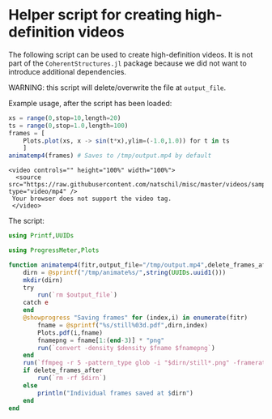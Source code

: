 # Helper script for creating high-definition videos

The following script can be used to create high-definition videos.
It is not part of the `CoherentStructures.jl` package because we did
not want to introduce additional dependencies.

WARNING: this script will delete/overwrite the file at `output_file`.

Example usage, after the script has been loaded:
```julia
xs = range(0,stop=10,length=20)
ts = range(0,stop=1.0,length=100)
frames = [
    Plots.plot(xs, x -> sin(t*x),ylim=(-1.0,1.0)) for t in ts
    ]
animatemp4(frames) # Saves to /tmp/output.mp4 by default
```

```@raw html
<video controls="" height="100%" width="100%">
  <source src="https://raw.githubusercontent.com/natschil/misc/master/videos/sample_video.mp4" type="video/mp4" />
 Your browser does not support the video tag.
 </video>
```


The script:

```julia
using Printf,UUIDs

using ProgressMeter,Plots

function animatemp4(fitr,output_file="/tmp/output.mp4",delete_frames_after=true;density=400,framerate=60)
    dirn = @sprintf("/tmp/animate%s/",string(UUIDs.uuid1()))
    mkdir(dirn)
    try
        run(`rm $output_file`)
    catch e
    end
    @showprogress "Saving frames" for (index,i) in enumerate(fitr)
        fname = @sprintf("%s/still%03d.pdf",dirn,index)
        Plots.pdf(i,fname)
        fnamepng = fname[1:(end-3)] * "png"
        run(`convert -density $density $fname $fnamepng`)
    end
    run(`ffmpeg -r 5 -pattern_type glob -i "$dirn/still*.png" -framerate $framerate -pix_fmt yuv420p -c:v libx264 -movflags +faststart -filter:v crop='floor(in_w/2)*2:floor(in_h/2)*2' $output_file`)
    if delete_frames_after
        run(`rm -rf $dirn`)
    else
        println("Individual frames saved at $dirn")
    end
end
```
